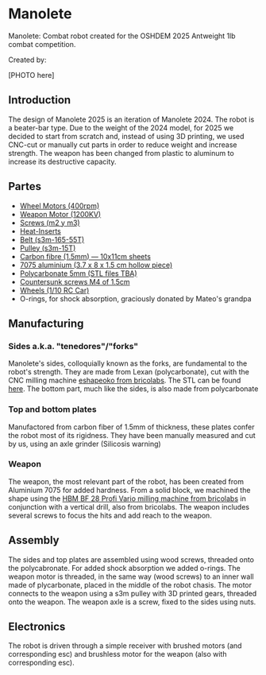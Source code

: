 # Manolete
Manolete: Combat robot created for the OSHDEM 2025 Antweight 1lb combat competition.

Created by:


[PHOTO here]

## Introduction

The design of Manolete 2025 is an iteration of Manolete 2024. The robot is a beater-bar type. Due to the weight of the 2024 model, for 2025 we decided to start from scratch and, instead of using 3D printing, we used CNC-cut or manually cut parts in order to reduce weight and increase strength. The weapon has been changed from plastic to aluminum to increase its destructive capacity.

## Partes
- [Wheel Motors (400rpm)](https://a.aliexpress.com/_EvYxx0i)
- [Weapon Motor (1200KV)](https://a.aliexpress.com/_EvVvyQE)
- [Screws (m2 y m3)](https://a.aliexpress.com/_EGK4m7c)
- [Heat-Inserts](https://a.aliexpress.com/_EweGZSe)
- [Belt (s3m-165-55T)](https://a.aliexpress.com/_EwXwIhg)
- [Pulley (s3m-15T)]([https://a.aliexpress.com/_EwXwIhg](https://es.aliexpress.com/item/1005007624969629.html))
- [Carbon fibre (1.5mm) — 10x11cm sheets](https://a.aliexpress.com/_Ey8keHu)
- [7075 aluminium (3.7 x 8 x 1.5 cm hollow piece)](https://www.randrade.com/recortes/1454-chapa-aluminio-en-aw-7075-t6-de-espesor-recortes.html)
- [Polycarbonate 5mm (STL files TBA)](https://www.randrade.com/recortes/1817-chapa-policarbonato-incoloro-espesor-recortes.html)
- [Countersunk screws M4 of 1.5cm](https://rayteyper.es/)
- [Wheels (1/10 RC Car)](https://es.aliexpress.com/item/1005009454745832.html)
- O-rings, for shock absorption, graciously donated by Mateo's grandpa

## Manufacturing

### Sides a.k.a. "tenedores"/"forks"
Manolete's sides, colloquially known as the forks, are fundamental to the robot's strength. They are made from Lexan (polycarbonate), cut with the CNC milling machine [eshapeoko from bricolabs](https://www.bricolabs.cc/wiki/herramientas/eshapeoko). The STL can be found [here](). The bottom part, much like the sides, is also made from polycarbonate

### Top and bottom plates
Manufactored from carbon fiber of 1.5mm of thickness, these plates confer the robot most of its rigidness. They have been manually measured and cut by us, using an axle grinder (Silicosis warning)

### Weapon
The weapon, the most relevant part of the robot, has been created from Aluminium 7075 for added hardness. From a solid block, we machined the shape using the [HBM BF 28 Profi Vario milling machine from bricolabs](https://www.bricolabs.cc/wiki/herramientas/fresadora_hbm_bf_28_profi_vario) in conjunction with a vertical drill, also from bricolabs. The weapon includes several screws to focus the hits and add reach to the weapon.


## Assembly

The sides and top plates are assembled using wood screws, threaded onto the polycabronate. For added shock absorption we added o-rings. The weapon motor is threaded, in the same way (wood screws) to an inner wall made of plycarbonate, placed in the middle of the robot chasis. The motor connects to the weapon using a s3m pulley with 3D printed gears, threaded onto the weapon. The weapon axle is a screw, fixed to the sides using nuts.

## Electronics

The robot is driven through a simple receiver with brushed motors (and corresponding esc) and brushless motor for the weapon (also with corresponding esc). 










